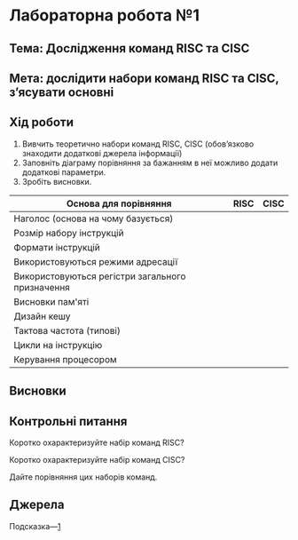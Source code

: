 # Лабораторна робота №1
## Тема: Дослідження команд RISC та CISC
## Мета: дослідити набори команд RISC та CISC, з’ясувати основні
## Хід роботи
1. Вивчить теоретично набори команд RISC, CISC (обов’язково знаходити додаткові джерела інформації)
2. Заповніть діаграму порівняння за бажанням в неї можливо додати додаткові параметри.
3. Зробіть висновки.

| Основа для порівняння              | RISC |CISC|
|------------------------------------|------|----|
| Наголос (основа на чому базується) |      |    |
|Розмір набору інструкцій            |      |    |
| Формати інструкцій                 |      |    |
| Використовуються режими адресації  |      |    |
| Використовуються регістри загального призначення |  ||
| Висновки пам'яті |  ||
| Дизайн кешу |  ||
| Тактова частота (типові) |  ||
| Цикли на інструкцію |  ||
| Керування процесором |  ||
## Висновки
## Контрольні питання
Коротко охарактеризуйте набір команд RISC?

Коротко охарактеризуйте набір команд CISC?

Дайте порівняння цих наборів команд.

## Джерела
Подсказка—[1](https://paulradzkov.com/2014/markdown_cheatsheet/)
